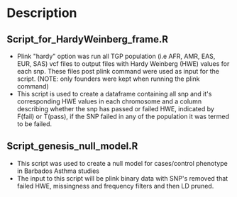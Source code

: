 # Description

## Script_for_HardyWeinberg_frame.R
* Plink "hardy" option was run all TGP population (i.e AFR, AMR, EAS, EUR, SAS) vcf files to output files with Hardy Weinberg (HWE) values for each snp. These files post plink command were used as input for the script. (NOTE: only founders were kept when running the plink command) <br />
* This script is used to create a dataframe containing all snp and it's corresponding HWE values in each chromosome and a column describing whether the snp has passed or failed HWE, indicated by F(fail) or T(pass), if the SNP failed in any of the population it was termed to be failed.

## Script_genesis_null_model.R
* This script was used to create a null model for cases/control phenotype in Barbados Asthma studies
* The input to this script will be plink binary data with SNP's removed that failed HWE, missingness and frequency filters and then LD pruned.
